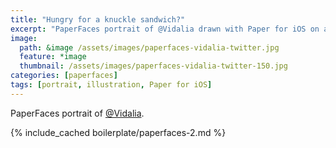```yaml
---
title: "Hungry for a knuckle sandwich?"
excerpt: "PaperFaces portrait of @Vidalia drawn with Paper for iOS on an iPad."
image: 
  path: &image /assets/images/paperfaces-vidalia-twitter.jpg 
  feature: *image
  thumbnail: /assets/images/paperfaces-vidalia-twitter-150.jpg
categories: [paperfaces]
tags: [portrait, illustration, Paper for iOS]
---
```


PaperFaces portrait of [@Vidalia](https://twitter.com/Vidalia).

{% include_cached boilerplate/paperfaces-2.md %}
